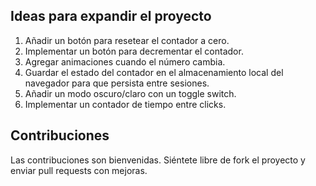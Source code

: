## Ideas para expandir el proyecto

1. Añadir un botón para resetear el contador a cero.
2. Implementar un botón para decrementar el contador.
3. Agregar animaciones cuando el número cambia.
4. Guardar el estado del contador en el almacenamiento local del navegador para que persista entre sesiones.
5. Añadir un modo oscuro/claro con un toggle switch.
6. Implementar un contador de tiempo entre clicks.

## Contribuciones

Las contribuciones son bienvenidas. Siéntete libre de fork el proyecto y enviar pull requests con mejoras.
